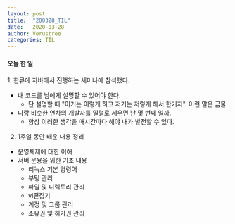 ```yaml
---
layout: post
title:  "200328_TIL"
date:   2020-03-28
author: Verustree
categories: TIL
---
```


<h4>오늘 한 일</h4>
1. 한큐에 자바에서 진행하는 세미나에 참석했다.
<ul>
<li>내 코드를 남에게 설명할 수 있어야 한다.<ul>
<li>단 설명할 때 "이거는 이렇게 하고 저거는 저렇게 해서 한거지". 이런 말은 금물.</li></ul>
<li>나랑 비슷한 연차의 개발자를 일렬로 세우면 난 몇 번째 일까.<ul>
<li>항상 이러한 생각을 매시간마다 해야 내가 발전할 수 있다.</li></ul>
</ul>

2. 1주일 동안 배운 내용 정리
<ul>
<li>운영체제에 대한 이해</li>
<li>서버 운용을 위한 기초 내용<ul>
<li>리눅스 기본 명령어</li>
<li>부팅 관리</li>
<li>파일 및 디렉토리 관리</li>
<li>vi편집기</li>
<li>계정 및 그룹 관리</li>
<li>소유권 및 허가권 관리</li></ul></li>
</ul>
